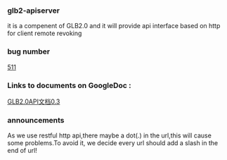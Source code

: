 ### glb2-apiserver
it is a compenent of GLB2.0 and it will provide api interface based on http for client remote revoking

### bug number
[511](https://bugzilla.mileweb.com/show_bug.cgi?id=511)

### Links to documents on GoogleDoc :   
[GLB2.0API文档0.3](https://docs.google.com/document/d/1DAJN8wxyhK7YZP4sYb-addspT2WD0mHrDvAucCwo-Is/edit)

### announcements
As we use restful http api,there maybe a dot(.) in the url,this will cause some problems.To avoid it,
we decide every url should add a slash in the end of url!
